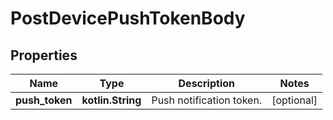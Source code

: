 
# PostDevicePushTokenBody

## Properties
Name | Type | Description | Notes
------------ | ------------- | ------------- | -------------
**push_token** | **kotlin.String** | Push notification token. |  [optional]




